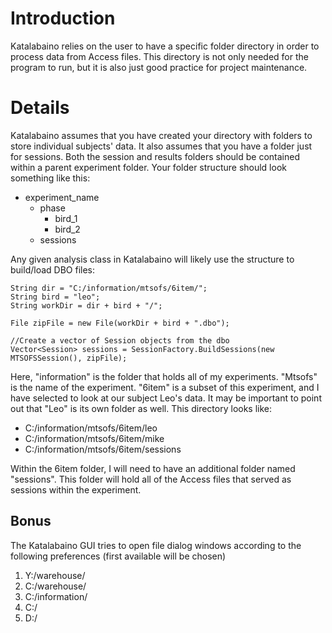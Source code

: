 # Introduction #

Katalabaino relies on the user to have a specific folder directory in order to process data from Access files.  This directory is not only needed for the program to run, but it is also just good practice for project maintenance.

# Details #

Katalabaino assumes that you have created your directory with folders to store individual subjects' data.  It also assumes that you have a folder just for sessions.  Both the session and results folders should be contained within a parent experiment folder.  Your folder structure should look something like this:
  * experiment\_name
    * phase
      * bird\_1
      * bird\_2
    * sessions

Any given analysis class in Katalabaino will likely use the structure to build/load DBO files:
```
String dir = "C:/information/mtsofs/6item/";
String bird = "leo";
String workDir = dir + bird + "/";

File zipFile = new File(workDir + bird + ".dbo");

//Create a vector of Session objects from the dbo
Vector<Session> sessions = SessionFactory.BuildSessions(new MTSOFSSession(), zipFile);

```

Here, "information" is the folder that holds all of my experiments.  "Mtsofs" is the name of the experiment.  "6item" is a subset of this experiment, and I have selected to look at our subject Leo's data.  It may be important to point out that "Leo" is its own folder as well.  This directory looks like:
  * C:/information/mtsofs/6item/leo
  * C:/information/mtsofs/6item/mike
  * C:/information/mtsofs/6item/sessions

Within the 6item folder, I will need to have an additional folder named "sessions".  This folder will hold all of the Access files that served as sessions within the experiment.

## Bonus ##
The Katalabaino GUI tries to open file dialog windows according to the following preferences (first available will be chosen)
  1. Y:/warehouse/
  1. C:/warehouse/
  1. C:/information/
  1. C:/
  1. D:/